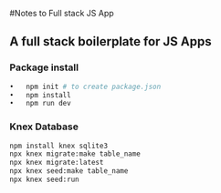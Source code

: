#Notes to Full stack JS App


## A full stack boilerplate for JS Apps


### Package install

```sh
•	npm init # to create package.json
•	npm install
•	npm run dev
```

### Knex Database
```sh
npm install knex sqlite3
npx knex migrate:make table_name
npx knex migrate:latest
npx knex seed:make table_name
npx knex seed:run
```